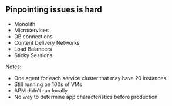 ## Pinpointing issues is hard

 - Monolith
 - Microservices
 - DB connections
 - Content Delivery Networks
 - Load Balancers
 - Sticky Sessions

Notes:
- One agent for each service cluster that may have 20 instances
- Still running on 100s of VMs
- APM didn't run locally
- No way to determine app characteristics before production